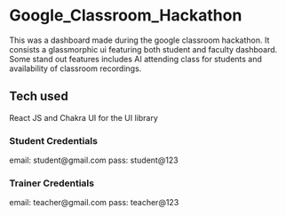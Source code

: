 # Google_Classroom_Hackathon
This was a dashboard made during the google classroom hackathon. It consists a glassmorphic ui featuring both student and faculty dashboard. Some stand out features includes AI attending class for students and availability of classroom recordings.  

<h2>Tech used</h2>
<p>React JS and Chakra UI for the UI library</p>

<h3>Student Credentials</h3>
email: student@gmail.com
pass: student@123

<h3>Trainer Credentials</h3>
email: teacher@gmail.com
pass: teacher@123
